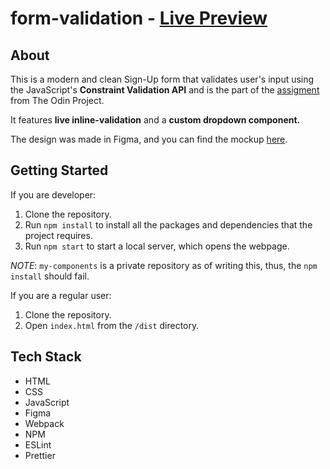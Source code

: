 # form-validation - [Live Preview](https://porobertdev.github.io/form-validation/)

## About

This is a modern and clean Sign-Up form that validates user's input using the JavaScript's **Constraint Validation API** and is the part of the [assigment](https://www.theodinproject.com/lessons/node-path-javascript-form-validation-with-javascript) from The Odin Project.

It features **live inline-validation** and a **custom dropdown component.**

The design was made in Figma, and you can find the mockup [here](https://www.figma.com/file/KL8kf0JLLnfJ5xGcvw5wRq/Sign-Up-Form?type=design&node-id=0%3A1&mode=design&t=HFU1PuU4Gi3biMaq-1https:/).

## Getting Started

If you are developer:

1. Clone the repository.
2. Run `npm install` to install all the packages and dependencies that the project requires.
3. Run `npm start` to start a local server, which opens the webpage.

_NOTE_: `my-components` is a private repository as of writing this, thus, the `npm install` should fail.

If you are a regular user:

1. Clone the repository.
2. Open `index.html` from the `/dist` directory.

## Tech Stack

-   HTML
-   CSS
-   JavaScript
-   Figma
-   Webpack
-   NPM
-   ESLint
-   Prettier

